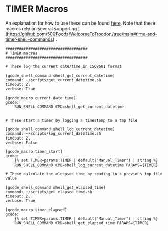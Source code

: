 # TIMER Macros

An explanation for how to use these can be found [here](https://github.com/500Foods/WelcomeToTroodon/blob/main/docs/level_s/time_timer.md). Note that these macros rely on several supporting ](https://github.com/500Foods/WelcomeToTroodon/tree/main#time-and-timer-shell-commands)..

```
####################################
# TIMER macros
####################################

# These log the current date/time in ISO8601 format

[gcode_shell_command shell_get_current_datetime]
command: ~/scripts/get_current_datetime.sh
timeout: 2.
verbose: True

[gcode_macro current_date_time]
gcode:
    RUN_SHELL_COMMAND CMD=shell_get_current_datetime


# These start a timer by logging a timestamp to a tmp file
    
[gcode_shell_command shell_log_current_datetime]
command: ~/scripts/log_current_datetime.sh
timeout: 2.
verbose: False

[gcode_macro timer_start]
gcode:
    {% set TIMER=params.TIMER | default("Manual_Timer") | string %}
    RUN_SHELL_COMMAND CMD=shell_log_current_datetime PARAMS={TIMER}

# These calculate the eleapsed time by reading in a previous tmp file value

[gcode_shell_command shell_get_elapsed_time]
command: ~/scripts/get_elapsed_time.sh
timeout: 2.
verbose: True

[gcode_macro timer_elapsed]
gcode:
    {% set TIMER=params.TIMER | default("Manual_Timer") | string %}
    RUN_SHELL_COMMAND CMD=shell_get_elapsed_time PARAMS={TIMER}
```

